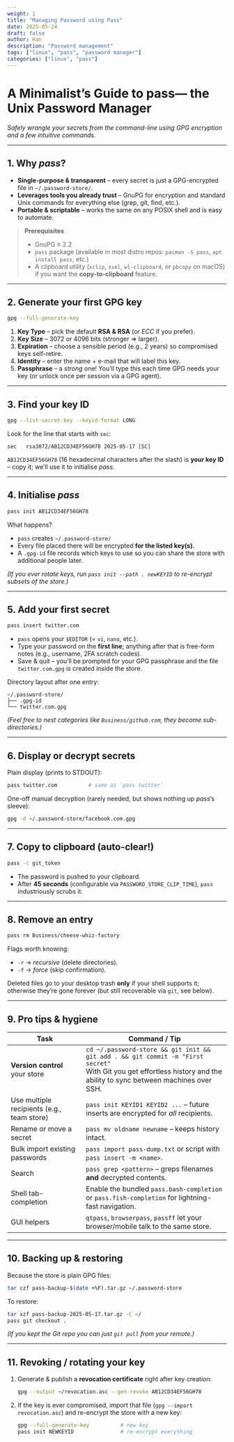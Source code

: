 ```yaml
---
weight: 1
title: "Managing Password using Pass"
date: 2025-05-24
draft: false
author: Han
description: "Password management"
tags: ["linux", "pass", "password manager"]
categories: ["linux", "pass"]
---
```



# A Minimalist’s Guide to **pass**— the Unix Password Manager

*Safely wrangle your secrets from the command-line using GPG encryption and a few intuitive commands.*

---

## 1. Why *pass*?

* **Single-purpose & transparent** – every secret is just a GPG-encrypted file in `~/.password-store/`.
* **Leverages tools you already trust** – GnuPG for encryption and standard Unix commands for everything else (grep, git, find, etc.).
* **Portable & scriptable** – works the same on any POSIX shell and is easy to automate.

> **Prerequisites**
>
> * GnuPG ≥ 2.2
> * `pass` package (available in most distro repos: `pacman -S pass`, `apt install pass`, etc.)
> * A clipboard utility (`xclip`, `xsel`, `wl-clipboard`, or `pbcopy` on macOS) if you want the **copy-to-clipboard** feature.

---

## 2. Generate your first GPG key

```bash
gpg --full-generate-key
```

1. **Key Type** – pick the default **RSA & RSA** (or *ECC* if you prefer).
2. **Key Size** – 3072 or 4096 bits (stronger ⇒ larger).
3. **Expiration** – choose a sensible period (e.g., 2 years) so compromised keys self-retire.
4. **Identity** – enter the name + e-mail that will label this key.
5. **Passphrase** – a *strong* one! You’ll type this each time GPG needs your key (or unlock once per session via a GPG agent).

---

## 3. Find your key ID

```bash
gpg --list-secret-key --keyid-format LONG
```

Look for the line that starts with `sec`:

```
sec   rsa3072/AB12CD34EF56GH78 2025-05-17 [SC]  
```

`AB12CD34EF56GH78` (16 hexadecimal characters after the slash) is **your key ID** – copy it; we’ll use it to initialise *pass*.

---

## 4. Initialise *pass*

```bash
pass init AB12CD34EF56GH78
```

What happens?

* `pass` creates `~/.password-store/`
* Every file placed there will be encrypted **for the listed key(s)**.
* A `.gpg-id` file records which keys to use so you can share the store with additional people later.

*(If you ever rotate keys, run `pass init --path . newKEYID` to re-encrypt subsets of the store.)*

---

## 5. Add your first secret

```bash
pass insert twitter.com
```

* `pass` opens your `$EDITOR` (= `vi`, `nano`, etc.).
* Type your password on the **first line**; anything after that is free-form notes (e.g., username, 2FA scratch codes).
* Save & quit – you’ll be prompted for your GPG passphrase and the file `twitter.com.gpg` is created inside the store.

Directory layout after one entry:

```text
~/.password-store/
├── .gpg-id
└── twitter.com.gpg
```

*(Feel free to nest categories like `Business/github.com`, they become sub-directories.)*

---

## 6. Display or decrypt secrets

Plain display (prints to STDOUT):

```bash
pass twitter.com          # same as `pass twitter`
```

One-off manual decryption (rarely needed, but shows nothing up *pass*’s sleeve):

```bash
gpg -d ~/.password-store/facebook.com.gpg
```

---

## 7. Copy to clipboard (auto-clear!)

```bash
pass -c git_token
```

* The password is pushed to your clipboard.
* After **45 seconds** (configurable via `PASSWORD_STORE_CLIP_TIME`), `pass` industriously scrubs it.

---

## 8. Remove an entry

```bash
pass rm Business/cheese-whiz-factory
```

Flags worth knowing:

* `-r` → *recursive* (delete directories).
* `-f` → *force* (skip confirmation).

Deleted files go to your desktop trash **only** if your shell supports it; otherwise they’re gone forever (but still recoverable via `git`, see below).

---

## 9. Pro tips & hygiene

| Task                                       | Command / Tip                                                                                                                                                             |
| ------------------------------------------ | ------------------------------------------------------------------------------------------------------------------------------------------------------------------------- |
| **Version control** your store             | `cd ~/.password-store && git init && git add . && git commit -m "First secret"`<br>With Git you get effortless history and the ability to sync between machines over SSH. |
| Use multiple recipients (e.g., team store) | `pass init KEYID1 KEYID2 ...` – future inserts are encrypted for *all* recipients.                                                                                        |
| Rename or move a secret                    | `pass mv oldname newname` – keeps history intact.                                                                                                                         |
| Bulk import existing passwords             | `pass import pass-dump.txt` or script with `pass insert -m <name>`.                                                                                                       |
| Search                                     | `pass grep <pattern>` – greps filenames **and** decrypted contents.                                                                                                       |
| Shell tab-completion                       | Enable the bundled `pass.bash-completion` or `pass.fish-completion` for lightning-fast navigation.                                                                        |
| GUI helpers                                | `qtpass`, `browserpass`, `passff` let your browser/mobile talk to the same store.                                                                                         |

---

## 10. Backing up & restoring

Because the store is plain GPG files:

```bash
tar czf pass-backup-$(date +%F).tar.gz ~/.password-store
```

To restore:

```bash
tar xzf pass-backup-2025-05-17.tar.gz -C ~/
pass git checkout .
```

*(If you kept the Git repo you can just `git pull` from your remote.)*

---

## 11. Revoking / rotating your key

1. Generate & publish a **revocation certificate** right after key creation:

   ```bash
   gpg --output ~/revocation.asc --gen-revoke AB12CD34EF56GH78
   ```
2. If the key is ever compromised, import that file (`gpg --import revocation.asc`) and re-encrypt the store with a new key:

   ```bash
   gpg --full-generate-key          # new key
   pass init NEWKEYID               # re-encrypt everything
   ```


